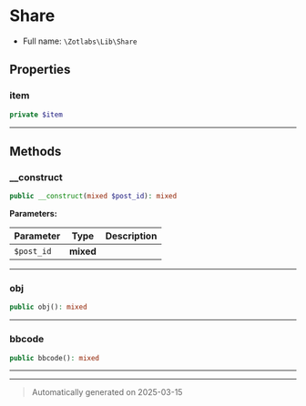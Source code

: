 
# Share





* Full name: `\Zotlabs\Lib\Share`



## Properties


### item



```php
private $item
```






***

## Methods


### __construct



```php
public __construct(mixed $post_id): mixed
```








**Parameters:**

| Parameter | Type | Description |
|-----------|------|-------------|
| `$post_id` | **mixed** |  |





***

### obj



```php
public obj(): mixed
```












***

### bbcode



```php
public bbcode(): mixed
```












***


***
> Automatically generated on 2025-03-15
